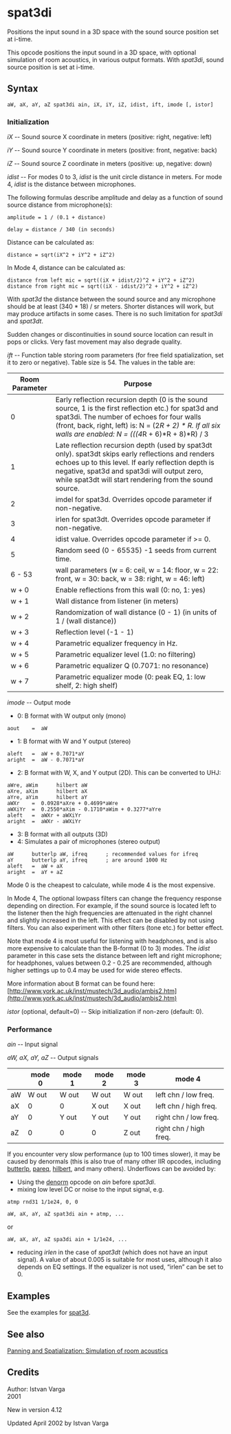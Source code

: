 <!--
id:spat3di
category:Signal Modifiers:Panning and Spatialization
-->
# spat3di
Positions the input sound in a 3D space with the sound source position set at i-time.

This opcode positions the input sound in a 3D space, with optional simulation of room acoustics, in various output formats. With _spat3di_, sound source position is set at i-time.

## Syntax
``` csound-orc
aW, aX, aY, aZ spat3di ain, iX, iY, iZ, idist, ift, imode [, istor]
```

### Initialization

_iX_ -- Sound source X coordinate in meters (positive: right, negative: left)

_iY_ -- Sound source Y coordinate in meters (positive: front, negative: back)

_iZ_ -- Sound source Z coordinate in meters (positive: up, negative: down)

_idist_ -- For modes 0 to 3, _idist_ is the unit circle distance in meters. For mode 4, _idist_ is the distance between microphones.

The following formulas describe amplitude and delay as a function of sound source distance from microphone(s):

```
amplitude = 1 / (0.1 + distance)

delay = distance / 340 (in seconds)
```

Distance can be calculated as:

```
distance = sqrt(iX^2 + iY^2 + iZ^2)
```

In Mode 4, distance can be calculated as:

```
distance from left mic = sqrt((iX + idist/2)^2 + iY^2 + iZ^2)
distance from right mic = sqrt((iX - idist/2)^2 + iY^2 + iZ^2)
```

With _spat3d_ the distance between the sound source and any microphone should be at least (340 * 18) / sr meters. Shorter distances will work, but may produce artifacts in some cases.  There is no such limitation for _spat3di_ and _spat3dt_.

Sudden changes or discontinuities in sound source location can result in pops or clicks. Very fast movement may also degrade quality.

_ift_ -- Function table storing room parameters (for free field spatialization, set it to zero or negative). Table size is 54. The values in the table are:

| Room Parameter | Purpose |
|---|---|
| 0 | Early reflection recursion depth (0 is the sound source, 1 is the first reflection etc.) for spat3d and spat3di. The number of echoes for four walls (front, back, right, left) is: N = (2*R + 2) * R. If all six walls are enabled: N = (((4*R + 6)*R + 8)*R) / 3 |
| 1 | Late reflection recursion depth (used by spat3dt only). spat3dt skips early reflections and renders echoes up to this level. If early reflection depth is negative, spat3d and spat3di will output zero, while spat3dt will start rendering from the sound source. |
| 2 | imdel for spat3d. Overrides opcode parameter if non-negative. |
| 3 | irlen for spat3dt. Overrides opcode parameter if non-negative. |
| 4 | idist value. Overrides opcode parameter if >= 0. |
| 5 | Random seed (0 - 65535) -1 seeds from current time. |
| 6 - 53 | wall parameters (w = 6: ceil, w = 14: floor, w = 22: front, w = 30: back, w = 38: right, w = 46: left) |
| w + 0 | Enable reflections from this wall (0: no, 1: yes) |
| w + 1 | Wall distance from listener (in meters) |
| w + 2 | Randomization of wall distance (0 - 1) (in units of 1 / (wall distance)) |
| w + 3 | Reflection level (-1 - 1) |
| w + 4 | Parametric equalizer frequency in Hz. |
| w + 5 | Parametric equalizer level (1.0: no filtering) |
| w + 6 | Parametric equalizer Q (0.7071: no resonance) |
| w + 7 | Parametric equalizer mode (0: peak EQ, 1: low shelf, 2: high shelf) |

_imode_ -- Output mode

* 0: B format with W output only (mono)
``` csound-orc
aout    =  aW
```

* 1: B format with W and Y output (stereo)
``` csound-orc
aleft   =  aW + 0.7071*aY
aright  =  aW - 0.7071*aY
```

* 2: B format with W, X, and Y output (2D). This can be converted to UHJ:
``` csound-orc
aWre, aWim      hilbert aW
aXre, aXim      hilbert aX
aYre, aYim      hilbert aY
aWXr    =  0.0928*aXre + 0.4699*aWre
aWXiYr  =  0.2550*aXim - 0.1710*aWim + 0.3277*aYre
aleft   =  aWXr + aWXiYr
aright  =  aWXr - aWXiYr
```

* 3: B format with all outputs (3D)
* 4: Simulates a pair of microphones (stereo output)
``` csound-orc
aW      butterlp aW, ifreq      ; recommended values for ifreq
aY      butterlp aY, ifreq      ; are around 1000 Hz
aleft   =  aW + aX
aright  =  aY + aZ
```

Mode 0 is the cheapest to calculate, while mode 4 is the most expensive.

In Mode 4, The optional lowpass filters can change the frequency response depending on direction. For example, if the sound source is located left to the listener then the high frequencies are attenuated in the right channel and slightly increased in the left. This effect can be disabled by not using filters. You can also experiment with other filters (tone etc.) for better effect.

Note that mode 4 is most useful for listening with headphones, and is also more expensive to calculate than the B-format (0 to 3) modes. The _idist_ parameter in this case sets the distance between left and right microphone; for headphones, values between 0.2 - 0.25 are recommended, although higher settings up to 0.4 may be used for wide stereo effects.

More information about B format can be found here: [http://www.york.ac.uk/inst/mustech/3d_audio/ambis2.htm](http://www.york.ac.uk/inst/mustech/3d_audio/ambis2.htm)

_istor_ (optional, default=0) -- Skip initialization if non-zero (default: 0).

### Performance

_ain_ -- Input signal

_aW, aX, aY, aZ_ -- Output signals

|    | mode 0 | mode 1 | mode 2 | mode 3 | mode 4 |
|----|--------|--------|--------|--------|--------|
| aW | W out  | W out  | W out  | W out  | left chn / low freq.   |
| aX | 0      | 0      | X out  | X out  | left chn / high freq.  |
| aY | 0      | Y out  | Y out  | Y out  | right chn / low freq.  |
| aZ | 0      | 0      | 0      | Z out  | right chn / high freq. |

If you encounter very slow performance (up to 100 times slower), it may be caused by denormals (this is also true of many other IIR opcodes, including [butterlp](../../opcodes/butterlp), [pareq](../../opcodes/pareq), [hilbert](../../opcodes/hilbert), and many others). Underflows can be avoided by:

* Using the [denorm](../../opcodes/denorm) opcode on _ain_ before _spat3di_.
* mixing low level DC or noise to the input signal, e.g.
``` csound-orc
atmp rnd31 1/1e24, 0, 0

aW, aX, aY, aZ spat3di ain + atmp, ...
```
or
``` csound-orc
aW, aX, aY, aZ spa3di ain + 1/1e24, ...
```

* reducing _irlen_ in the case of _spat3dt_ (which does not have an input signal). A value of about 0.005 is suitable for most uses, although it also depends on EQ settings. If the equalizer is not used, &#8220;irlen&#8221; can be set to 0.

## Examples

See the examples for [spat3d](../../opcodes/spat3d).

## See also

[Panning and Spatialization: Simulation of room acoustics](../../sigmod/panspatl)

## Credits

Author: Istvan Varga<br>
2001<br>

New in version 4.12

Updated April 2002 by Istvan Varga

